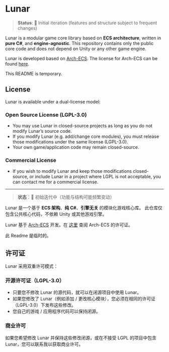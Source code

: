 # Lunar

> **Status**: 🚧 Initial iteration (features and structure subject to frequent changes)

Lunar is a modular game core library based on **ECS architecture**, written in **pure C#**, and **engine-agnostic**.
This repository contains only the public core code and does not depend on Unity or any other game engine.

Lunar is developed based on [Arch-ECS](https://github.com/genaray/Arch). The license for Arch-ECS can be found [here](Licenses/Apache-2.0/LICENSE.MD).

This README is temporary.

## License
Lunar is available under a dual-license model:

### Open Source License (LGPL-3.0)
- You may use Lunar in closed-source projects as long as you do not modify Lunar’s source code.
- If you modify Lunar (e.g. add/change core modules), you must release those modifications under the same license (LGPL-3.0).
- Your own game/application code may remain closed-source.

### Commercial License
- If you wish to modify Lunar and keep those modifications closed-source, or include Lunar in a project where LGPL is not acceptable, you can contact me for a commercial license.

---

> **状态**：🚧 初始迭代中（功能与结构可能频繁变动）

Lunar 是一个基于 **ECS 架构**、**纯 C#**、**引擎无关** 的模块化游戏核心库。
此仓库仅包含公共核心代码，不依赖 Unity 或其他游戏引擎。

Lunar 基于 [Arch-ECS](https://github.com/genaray/Arch) 开发。在 [这里](Licenses/Apache-2.0/LICENSE.MD) 查阅 Arch-ECS 的许可证。

此 Readme 是临时的。

## 许可证
Lunar 采用双重许可模式：

### 开源许可证（LGPL-3.0）
- 只要您不修改 Lunar 的源代码，就可以在闭源项目中使用 Lunar。
- 如果您修改了 Lunar（例如添加 / 更改核心模块），您必须在相同的许可证（LGPL-3.0）下发布这些修改。
- 您自己的游戏 / 应用程序代码可以保持闭源。

### 商业许可
如果您希望修改 Lunar 并保持这些修改闭源，或在不接受 LGPL 的项目中包含 Lunar，您可以联系我以获取商业许可。